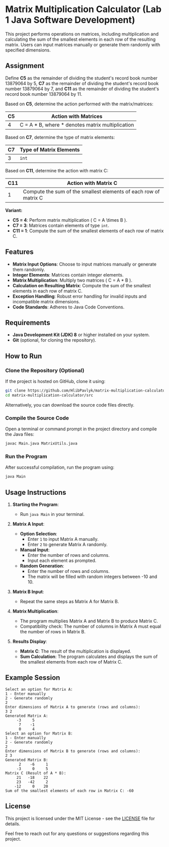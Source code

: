 # Matrix Multiplication Calculator (Lab 1 Java Software Development)

This project performs operations on matrices, including multiplication and calculating the sum of the smallest elements in each row of the resulting matrix. Users can input matrices manually or generate them randomly with specified dimensions.

## Assignment

Define **C5** as the remainder of dividing the student's record book number 13879064 by 5, **C7** as the remainder of dividing the student's record book number 13879064 by 7, and **C11** as the remainder of dividing the student's record book number 13879064 by 11.

Based on **C5**, determine the action performed with the matrix/matrices:

| C5  | Action with Matrices                              |
|-----|---------------------------------------------------|
| 4   | C = A * B, where * denotes matrix multiplication |

Based on **C7**, determine the type of matrix elements:

| C7  | Type of Matrix Elements |
|-----|-------------------------|
| 3   | `int`                   |

Based on **C11**, determine the action with matrix C:

| C11 | Action with Matrix C                                  |
|-----|-------------------------------------------------------|
| 1   | Compute the sum of the smallest elements of each row of matrix C |

**Variant:**

- **C5 = 4**: Perform matrix multiplication \( C = A \times B \).
- **C7 = 3**: Matrices contain elements of type `int`.
- **C11 = 1**: Compute the sum of the smallest elements of each row of matrix C.

## Features

- **Matrix Input Options**: Choose to input matrices manually or generate them randomly.
- **Integer Elements**: Matrices contain integer elements.
- **Matrix Multiplication**: Multiply two matrices ( C = A * B ).
- **Calculation on Resulting Matrix**: Compute the sum of the smallest elements in each row of matrix C.
- **Exception Handling**: Robust error handling for invalid inputs and incompatible matrix dimensions.
- **Code Standards**: Adheres to Java Code Conventions.

## Requirements

- **Java Development Kit (JDK) 8** or higher installed on your system.
- **Git** (optional, for cloning the repository).

## How to Run

### Clone the Repository (Optional)

If the project is hosted on GitHub, clone it using:

```bash
git clone https://github.com/HlibPavlyk/matrix-multiplication-calculator.git
cd matrix-multiplication-calculator/src
```

Alternatively, you can download the source code files directly.

### Compile the Source Code

Open a terminal or command prompt in the project directory and compile the Java files:

```bash
javac Main.java MatrixUtils.java
```

### Run the Program

After successful compilation, run the program using:

```bash
java Main
```

## Usage Instructions

1. **Starting the Program**:
   - Run `java Main` in your terminal.

2. **Matrix A Input**:
   - **Option Selection**:
     - Enter `1` to input Matrix A manually.
     - Enter `2` to generate Matrix A randomly.
   - **Manual Input**:
     - Enter the number of rows and columns.
     - Input each element as prompted.
   - **Random Generation**:
     - Enter the number of rows and columns.
     - The matrix will be filled with random integers between -10 and 10.

3. **Matrix B Input**:
   - Repeat the same steps as Matrix A for Matrix B.

4. **Matrix Multiplication**:
   - The program multiplies Matrix A and Matrix B to produce Matrix C.
   - Compatibility check: The number of columns in Matrix A must equal the number of rows in Matrix B.

5. **Results Display**:
   - **Matrix C**: The result of the multiplication is displayed.
   - **Sum Calculation**: The program calculates and displays the sum of the smallest elements from each row of Matrix C.

## Example Session

```
Select an option for Matrix A:
1 - Enter manually
2 - Generate randomly
2
Enter dimensions of Matrix A to generate (rows and columns):
3 2
Generated Matrix A:
     -3     5
      7    -1
      0     4
Select an option for Matrix B:
1 - Enter manually
2 - Generate randomly
2
Enter dimensions of Matrix B to generate (rows and columns):
2 3
Generated Matrix B:
      2    -6     1
     -3     0     5
Matrix C (Result of A * B):
     21   -18    22
     23   -42     2
    -12     0    20
Sum of the smallest elements of each row in Matrix C: -60
```

## License

This project is licensed under the MIT License - see the [LICENSE](LICENSE) file for details.


Feel free to reach out for any questions or suggestions regarding this project.
